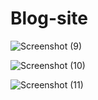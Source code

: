 # Blog-site

![Screenshot (9)](https://user-images.githubusercontent.com/39973541/55844019-aa4ecd80-5b3b-11e9-9357-8cae5e1bfbe9.png)


![Screenshot (10)](https://user-images.githubusercontent.com/39973541/55844020-aae76400-5b3b-11e9-9012-f1427966b08b.png)


![Screenshot (11)](https://user-images.githubusercontent.com/39973541/55844021-aae76400-5b3b-11e9-888a-78458e423774.png)
